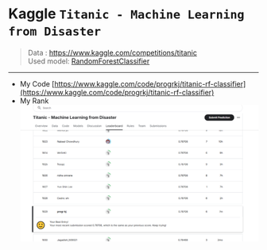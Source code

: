 # Kaggle `Titanic - Machine Learning from Disaster`

> Data : https://www.kaggle.com/competitions/titanic \
> Used model: [RandomForestClassifier](https://scikit-learn.org/stable/modules/generated/sklearn.ensemble.RandomForestClassifier.html)

---
- My Code
    [https://www.kaggle.com/code/progrkj/titanic-rf-classifier](https://www.kaggle.com/code/progrkj/titanic-rf-classifier)
- My Rank
![](./kaggle.png)